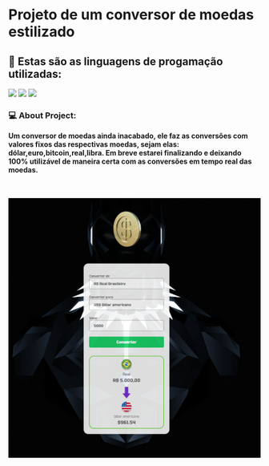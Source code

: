 <h1> Projeto de um conversor de moedas estilizado </h1>
<h2> 🌱 Estas são as linguagens de progamação utilizadas:</h2>
<img src="https://img.shields.io/badge/HTML5-E34F26?style=for-the-badge&logo=html5&logoColor=white" />
<img src="https://img.shields.io/badge/CSS3-1572B6?style=for-the-badge&logo=css3&logoColor=white" />
<img src="https://img.shields.io/badge/JavaScript-F7DF1E?style=for-the-badge&logo=javascript&logoColor=black" />

<h3> 💻 About Project:</h3>
<p><b> Um conversor de moedas ainda inacabado, ele faz as conversões com valores fixos das respectivas moedas, sejam elas: dólar,euro,bitcoin,real,libra.
Em breve estarei finalizando e deixando 100% utilizável de maneira certa com as conversões em tempo real das moedas.</b></p>

<br>
<br>
<img src="https://github.com/ChristianFulco/Conversor-de-Moedas/blob/Panther-Converter-Money/assets/meu-conversor-de-moedas.png" />
